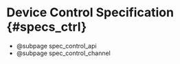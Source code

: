 # Device Control Specification {#specs_ctrl}

* @subpage spec_control_api
* @subpage spec_control_channel
